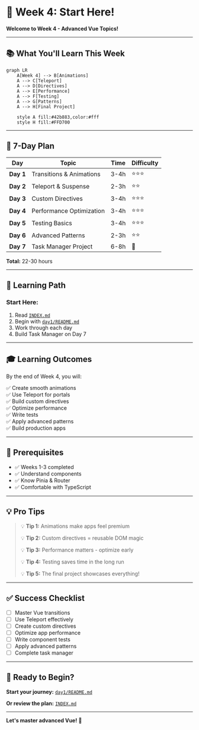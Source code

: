 # 🚀 Week 4: Start Here!

**Welcome to Week 4 - Advanced Vue Topics!**

---

## 📚 What You'll Learn This Week

```mermaid
graph LR
    A[Week 4] --> B[Animations]
    A --> C[Teleport]
    A --> D[Directives]
    A --> E[Performance]
    A --> F[Testing]
    A --> G[Patterns]
    A --> H[Final Project]
    
    style A fill:#42b883,color:#fff
    style H fill:#FFD700
```

---

## 📅 7-Day Plan

| Day | Topic | Time | Difficulty |
|-----|-------|------|------------|
| **Day 1** | Transitions & Animations | 3-4h | ⭐⭐⭐ |
| **Day 2** | Teleport & Suspense | 2-3h | ⭐⭐ |
| **Day 3** | Custom Directives | 3-4h | ⭐⭐⭐ |
| **Day 4** | Performance Optimization | 3-4h | ⭐⭐⭐ |
| **Day 5** | Testing Basics | 3-4h | ⭐⭐⭐ |
| **Day 6** | Advanced Patterns | 2-3h | ⭐⭐ |
| **Day 7** | Task Manager Project | 6-8h | 🎯 |

**Total:** 22-30 hours

---

## 🎯 Learning Path

### **Start Here:**
1. Read [`INDEX.md`](INDEX.md)
2. Begin with [`day1/README.md`](day1/README.md)
3. Work through each day
4. Build Task Manager on Day 7

---

## 🎓 Learning Outcomes

By the end of Week 4, you will:

✅ Create smooth animations  
✅ Use Teleport for portals  
✅ Build custom directives  
✅ Optimize performance  
✅ Write tests  
✅ Apply advanced patterns  
✅ Build production apps  

---

## 🚦 Prerequisites

- ✅ Weeks 1-3 completed
- ✅ Understand components
- ✅ Know Pinia & Router
- ✅ Comfortable with TypeScript

---

## 💡 Pro Tips

> 💡 **Tip 1:** Animations make apps feel premium
>
> 💡 **Tip 2:** Custom directives = reusable DOM magic
>
> 💡 **Tip 3:** Performance matters - optimize early
>
> 💡 **Tip 4:** Testing saves time in the long run
>
> 💡 **Tip 5:** The final project showcases everything!

---

## ✅ Success Checklist

- [ ] Master Vue transitions
- [ ] Use Teleport effectively
- [ ] Create custom directives
- [ ] Optimize app performance
- [ ] Write component tests
- [ ] Apply advanced patterns
- [ ] Complete task manager

---

## 🎉 Ready to Begin?

**Start your journey:** [`day1/README.md`](day1/README.md)

**Or review the plan:** [`INDEX.md`](INDEX.md)

---

**Let's master advanced Vue!** 🚀
